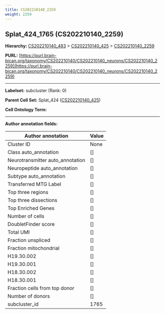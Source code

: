 ```yaml
---
title: CS202210140_2259
weight: 2259
---
```

## Splat_424_1765 (CS202210140_2259)
<b>Hierarchy: </b>
[CS202210140_483](../CS202210140_483) >
[CS202210140_425](../CS202210140_425) >
[CS202210140_2259](../CS202210140_2259)

**PURL:** [https://purl.brain-bican.org/taxonomy/CS202210140/CS202210140_neurons/CS202210140_2259](https://purl.brain-bican.org/taxonomy/CS202210140/CS202210140_neurons/CS202210140_2259)

---


**Labelset:** subcluster (Rank: 0)

**Parent Cell Set:** Splat_424 ([CS202210140_425](../CS202210140_425))



**Cell Ontology Term:** 

[MARKER GENES.]: #


---

[TRANSFERRED ANNOTATIONS.]: #


[AUTHOR ANNOTATION FIELDS.]: #


**Author annotation fields:**

| Author annotation | Value |
|-------------------|-------|
|Cluster ID|None|
|Class auto_annotation|[]|
|Neurotransmitter auto_annotation|[]|
|Neuropeptide auto_annotation|[]|
|Subtype auto_annotation|[]|
|Transferred MTG Label|[]|
|Top three regions|[]|
|Top three dissections|[]|
|Top Enriched Genes|[]|
|Number of cells|[]|
|DoubletFinder score|[]|
|Total UMI|[]|
|Fraction unspliced|[]|
|Fraction mitochondrial|[]|
|H19.30.002|[]|
|H19.30.001|[]|
|H18.30.002|[]|
|H18.30.001|[]|
|Fraction cells from top donor|[]|
|Number of donors|[]|
|subcluster_id|1765|

